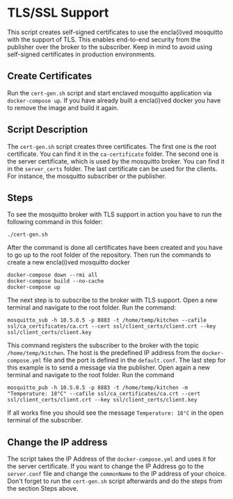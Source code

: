 # TLS/SSL Support
This script creates self-signed certificates to use the encla(i)ved mosquitto with the support of TLS.
This enables end-to-end security from the publisher over the broker to the subscriber.
Keep in mind to avoid using self-signed certificates in production environments.

## Create Certificates 
Run the `cert-gen.sh` script and start enclaved mosquitto application via `docker-compose up`.
If you have already built a encla(i)ved docker you have to remove the image and build it again.

## Script Description
The `cert-gen.sh` script creates three certificates. The first one is the root certificate. You can
find it in the `ca-certificate` folder. The second one is the server certificate, which is used by
the mosquitto broker. You can find it in the `server_certs` folder. The last certificate can be used
for the clients. For instance, the mosquitto subscriber or the publisher. 

## Steps
To see the mosquitto broker with TLS support in action you have to run the following command in this 
folder: 

```
./cert-gen.sh
```
After the command is done all certificates have been created and you have to go up to the root folder 
of the repository. Then run the commands to create a new encla(i)ved mosquitto docker

```
docker-compose down --rmi all
docker-compose build --no-cache
docker-compose up
```
The next step is to subscribe to the broker with TLS support. Open a new terminal and navigate to the root folder. 
Run the command:
```
mosquitto_sub -h 10.5.0.5 -p 8883 -t /home/temp/kitchen --cafile ssl/ca_certificates/ca.crt --cert ssl/client_certs/client.crt --key ssl/client_certs/client.key
```
This command registers the subscriber to the broker with the topic `/home/temp/kitchen`. The host
is the predefined IP address from the `docker-compose.yml` file and the port is defined in the
`default.conf`.
The last step for this example is to send a message via the publisher. Open again a new terminal and navigate to the
root folder. Run the command
```
mosquitto_pub -h 10.5.0.5 -p 8883 -t /home/temp/kitchen -m "Temperature: 18°C" --cafile ssl/ca_certificates/ca.crt --cert ssl/client_certs/client.crt --key ssl/client_certs/client.key
```
If all works fine you should see the message `Temperature: 18°C` in the open terminal of the subscriber. 

## Change the IP address
The script takes the IP Address of the `docker-compose.yml` and uses it for the server certificate.
If you want to change the IP Address go to the `server.conf` file and change the `commonName` to 
the IP address of your choice. Don't forget to run the `cert-gen.sh` script afterwards and do the 
steps from the section Steps above.
